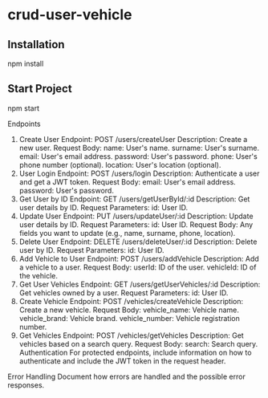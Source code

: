 # crud-user-vehicle
## Installation
npm install

## Start Project
npm start


Endpoints
1. Create User
Endpoint: POST /users/createUser
Description: Create a new user.
Request Body:
name: User's name.
surname: User's surname.
email: User's email address.
password: User's password.
phone: User's phone number (optional).
location: User's location (optional).
2. User Login
Endpoint: POST /users/login
Description: Authenticate a user and get a JWT token.
Request Body:
email: User's email address.
password: User's password.
3. Get User by ID
Endpoint: GET /users/getUserById/:id
Description: Get user details by ID.
Request Parameters:
id: User ID.
4. Update User
Endpoint: PUT /users/updateUser/:id
Description: Update user details by ID.
Request Parameters:
id: User ID.
Request Body:
Any fields you want to update (e.g., name, surname, phone, location).
5. Delete User
Endpoint: DELETE /users/deleteUser/:id
Description: Delete user by ID.
Request Parameters:
id: User ID.
6. Add Vehicle to User
Endpoint: POST /users/addVehicle
Description: Add a vehicle to a user.
Request Body:
userId: ID of the user.
vehicleId: ID of the vehicle.
7. Get User Vehicles
Endpoint: GET /users/getUserVehicles/:id
Description: Get vehicles owned by a user.
Request Parameters:
id: User ID.
8. Create Vehicle
Endpoint: POST /vehicles/createVehicle
Description: Create a new vehicle.
Request Body:
vehicle_name: Vehicle name.
vehicle_brand: Vehicle brand.
vehicle_number: Vehicle registration number.
9. Get Vehicles
Endpoint: POST /vehicles/getVehicles
Description: Get vehicles based on a search query.
Request Body:
search: Search query.
Authentication
For protected endpoints, include information on how to authenticate and include the JWT token in the request header.

Error Handling
Document how errors are handled and the possible error responses.
